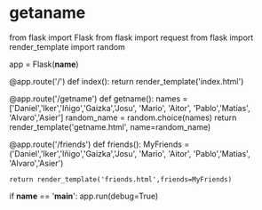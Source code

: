 # getaname

from flask import Flask
from flask import request
from flask import render_template
import random

app = Flask(__name__)

@app.route('/')
def index():
        return render_template('index.html')
    
@app.route('/getname')
def getname():
    names = ['Daniel','Iker','Iñigo','Gaizka','Josu',
        'Mario', 'Aitor', 'Pablo','Matias', 'Alvaro','Asier']
    random_name = random.choice(names)
    return render_template('getname.html', name=random_name)

@app.route('/friends')
def friends():
    MyFriends = ('Daniel','Iker','Iñigo','Gaizka','Josu',
               'Mario', 'Aitor', 'Pablo','Matias', 'Alvaro','Asier')
    
    return render_template('friends.html',friends=MyFriends)

if __name__ == '__main__':
    app.run(debug=True)
    
